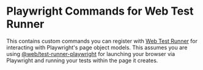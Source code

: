 # Playwright Commands for Web Test Runner

This contains custom commands you can register with [Web Test Runner](https://modern-web.dev/docs/test-runner/overview/)
for interacting with Playwright's page object models. This assumes you are using
[@web/test-runner-playwright](https://www.npmjs.com/package/@web/test-runner-playwright) for
launching your browser via Playwright and running your tests within the page it creates.
